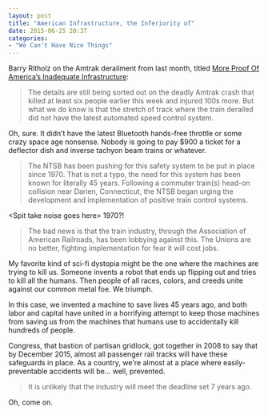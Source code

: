 ```yaml
---
layout: post
title: "American Infrastructure, the Inferiority of"
date: 2015-06-25 20:37
categories: 
- "We Can't Have Nice Things"
---
```


Barry Ritholz on the Amtrak derailment from last month, titled [More Proof Of America’s Inadequate Infrastructure][1]:

> The details are still being sorted out on the deadly Amtrak crash that killed at least six people earlier this week and injured 100s more. But what we do know is that the stretch of track where the train derailed did not have the latest automated speed control system.

Oh, sure. It didn’t have the latest Bluetooth hands-free throttle or some crazy space age nonsense. Nobody is going to pay $900 a ticket for a deflector dish and inverse tachyon beam trains or whatever. 

> The NTSB has been pushing for this safety system to be put in place since 1970. That is not a typo, the need for this system has been known for literally 45 years. Following a commuter train(s) head-on collision near Darien, Connecticut, the NTSB began urging the development and implementation of positive train control systems.

\<Spit take noise goes here\> 1970?!
>
> The bad news is that the train industry, through the Association of American Railroads, has been lobbying against this. The Unions are no better, fighting implementation for fear it will cost jobs.

My favorite kind of sci-fi dystopia might be the one where the machines are trying to kill us. Someone invents a robot that ends up flipping out and tries to kill all the humans. Then people of all races, colors, and creeds unite against our common  metal foe. We triumph. 

In this case, we invented a machine to save lives 45 years ago, and both labor and capital have united in a horrifying attempt to keep those machines from saving us from the machines that humans use to accidentally kill hundreds of people.

Congress, that bastion of partisan gridlock, got together in 2008 to say that by December 2015, almost all passenger rail tracks will have these safeguards in place. As a country, we're almost at a place where easily-preventable accidents will be… well, prevented.

> It is unlikely that the industry will meet the deadline set 7 years ago.

Oh, come on.

[1]:	http://www.ritholtz.com/blog/2015/05/more-proof-of-americas-inadequate-infrastructure/